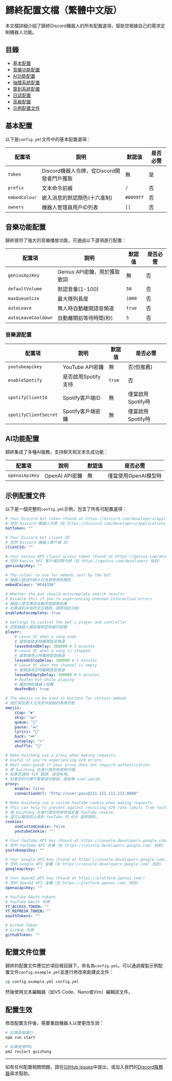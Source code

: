 # 歸終配置文檔（繁體中文版）

本文檔詳細介紹了歸終Discord機器人的所有配置選項，幫助您根據自己的需求定制機器人功能。

## 目錄
- [基本配置](#基本配置)
- [音樂功能配置](#音樂功能配置)
- [AI功能配置](#ai功能配置)
- [抽獎系統配置](#抽獎系統配置)
- [簽到系統配置](#簽到系統配置)
- [日誌配置](#日誌配置)
- [高級配置](#高級配置)
- [示例配置文件](#示例配置文件)

## 基本配置

以下是`config.yml`文件中的基本配置選項：

| 配置項 | 說明 | 默認值 | 是否必需 |
|-------|------|-------|---------|
| `token` | Discord機器人令牌，從Discord開發者門戶獲取 | 無 | 是 |
| `prefix` | 文本命令前綴 | `/` | 否 |
| `embedColour` | 嵌入消息的默認顏色(十六進制) | `#0099ff` | 否 |
| `owners` | 機器人管理員用戶ID列表 | `[]` | 否 |

## 音樂功能配置

歸終提供了強大的音樂播放功能，可通過以下選項進行配置：

| 配置項 | 說明 | 默認值 | 是否必需 |
|-------|------|-------|---------|
| `geniusApiKey` | Genius API密鑰，用於獲取歌詞 | 無 | 否 |
| `defaultVolume` | 默認音量(1-100) | `50` | 否 |
| `maxQueueSize` | 最大隊列長度 | `1000` | 否 |
| `autoLeave` | 無人時自動離開語音頻道 | `true` | 否 |
| `autoLeaveCooldown` | 自動離開前等待時間(秒) | `5` | 否 |

### 音樂源配置

| 配置項 | 說明 | 默認值 | 是否必需 |
|-------|------|-------|---------|
| `youtubeapikey` | YouTube API密鑰 | 無 | 否(但推薦) |
| `enableSpotify` | 是否啟用Spotify支持 | `true` | 否 |
| `spotifyClientId` | Spotify客戶端ID | 無 | 僅當啟用Spotify時 |
| `spotifyClientSecret` | Spotify客戶端密鑰 | 無 | 僅當啟用Spotify時 |

## AI功能配置

歸終集成了多種AI服務，支持聊天和文本生成功能：

| 配置項 | 說明 | 默認值 | 是否必需 |
|-------|------|-------|---------|
| `openaiApiKey` | OpenAI API密鑰 | 無 | 僅當使用OpenAI模型時 |

<!-- | `chatLimit` | 每個用戶每日AI聊天限制 | `20` | 否 |
| `aiModels` | 啟用的AI模型列表 | `["gpt-3.5-turbo"]` | 否 |
| `defaultAiModel` | 默認AI模型 | `"gpt-3.5-turbo"` | 否 |
| `aiEndpoints` | 自定義AI端點配置 | `{}` | 否 | -->

<!-- ### 自定義AI端點示例

```yaml
aiEndpoints:
  chatglm:
    url: "http://localhost:8000/v1"
    key: "your_api_key"
  claude:
    url: "https://api.anthropic.com/v1"
    key: "your_anthropic_key"
``` -->

<!-- ## 抽獎系統配置

| 配置項 | 說明 | 默認值 | 是否必需 |
|-------|------|-------|---------|
| `enableLottery` | 是否啟用抽獎系統 | `true` | 否 |
| `ticketPrice` | 彩票價格 | `100` | 否 |
| `maxTicketsPerUser` | 每用戶最大彩票數 | `10` | 否 |
| `drawCooldown` | 抽獎冷卻時間(小時) | `24` | 否 |
| `prizes` | 獎金配置 | `[1000, 500, 250]` | 否 |

## 簽到系統配置

| 配置項 | 說明 | 默認值 | 是否必需 |
|-------|------|-------|---------|
| `enableCheckin` | 是否啟用簽到系統 | `true` | 否 |
| `checkinReward` | 簽到獎勵金額 | `50` | 否 |
| `checkinStreak` | 是否啟用連續簽到獎勵 | `true` | 否 |
| `streakBonus` | 連續簽到額外獎勵 | `10` | 否 | -->

<!-- ## 日誌配置

| 配置項 | 說明 | 默認值 | 是否必需 |
|-------|------|-------|---------|
| `logLevel` | 日誌等級(info, warn, error, debug) | `"info"` | 否 |
| `logToFile` | 是否將日誌寫入文件 | `true` | 否 |
| `logPath` | 日誌文件路徑 | `"logs/"` | 否 |
| `logCommandUsage` | 是否記錄命令使用情況 | `true` | 否 |

## 高級配置

| 配置項 | 說明 | 默認值 | 是否必需 |
|-------|------|-------|---------|
| `shards` | 分片數(用於大型機器人) | `"auto"` | 否 |
| `debug` | 是否啟用調試模式 | `false` | 否 |
| `databaseUrl` | 數據庫連接URL | 無 | 否 |
| `cacheLifetime` | 緩存生命週期(秒) | `600` | 否 |
| `rateLimitAttempts` | 速率限制嘗試次數 | `3` | 否 | -->

## 示例配置文件

以下是一個完整的`config.yml`示例，包含了所有可配置選項：

```yaml
# Your Discord bot token (Found at https://discord.com/developers/applications)
# 您的 Discord 機器人令牌（在 https://discord.com/developers/applications 找到）
botToken: ""

# Your Discord bot client ID
# 您的 Discord 機器人客戶端 ID
clientId: ""

# Your Genius API client access token (Found at https://genius.com/developers)
# 您的 Genius API 客戶端訪問令牌（在 https://genius.com/developers 找到）
geniusApiKey: ""

# The colour to use for embeds sent by the bot
# 機器人發送的嵌入式消息使用的顏色
embedColour: "#F44336"

# Whether the bot should autocomplete search results
# Disable this if you're experiencing Unknown Interaction errors
# 機器人是否應該自動完成搜索結果
# 如果遇到未知的交互錯誤，請禁用此功能
enableAutocomplete: true

# Settings to control the bot's player and controller
# 控制機器人播放器和控制器的設置
player:
    # Leave VC when a song ends
    # 當歌曲結束時離開語音頻道
    leaveOnEndDelay: 300000 # 5 minutes
    # Leave VC when a song is stopped
    # 當歌曲停止時離開語音頻道
    leaveOnStopDelay: 300000 # 5 minutes
    # Leave VC when the channel is empty
    # 當頻道為空時離開語音頻道
    leaveOnEmptyDelay: 300000 # 5 minutes
    # Deafen bot while playing
    # 播放時對機器人拒聽
    deafenBot: true

# The emojis to be used in buttons for certain embeds
# 用於某些嵌入式消息中按鈕的表情符號
emojis:
    stop: "⏹"
    skip: "⏭"
    queue: "📜"
    pause: "⏯"
    lyrics: "📜"
    back: "⏮"
    autoplay: "»"
    shuffle: "🔀"

# Make Guizhong use a proxy when making requests.
# Useful if you're experiencing 429 errors.
# Omit user:pass@ if your proxy does not require authentication.
# 使 Guizhong 在進行請求時使用代理。
# 如果您遇到 429 錯誤，這很有用。
# 如果您的代理不需要身份驗證，請省略 user:pass@
proxy:
    enable: false
    connectionUrl: "http://user:pass@111.111.111.111:8080"

# Make Guizhong use a custom YouTube cookie when making requests.
# This can help to prevent against receiving 429 rate limits from YouTube.
# 使 Guizhong 在進行請求時使用自定義 YouTube cookie。
# 這可以幫助防止收到 YouTube 的 429 速率限制。
cookies:
    useCustomCookie: false
    youtubeCookie: ""

# Your YouTube API key (Found at https://console.developers.google.com/)
# 您的 YouTube API 金鑰（在 https://console.developers.google.com/ 找到）
youtubeapikey: ""

# Your Google API key (Found at https://console.developers.google.com/)
# 您的 Google API 金鑰（在 https://console.developers.google.com/ 找到）
googleapikey: ""

# Your OpenAI API key (Found at https://platform.openai.com/)
# 您的 OpenAI API 金鑰（在 https://platform.openai.com/ 找到）
openaiapikey: ""

# YouTube OAuth tokens
# YouTube OAuth 令牌
YT_ACCESS_TOKEN: ""
YT_REFRESH_TOKEN: ""
oauthTokens: ""

# GitHub Token
# GitHub 令牌
githubToken: ""
```

## 配置文件位置

歸終的配置文件應位於項目根目錄下，命名為`config.yml`。可以通過複製示例配置文件`config.example.yml`並進行修改來創建此文件：

```bash
cp config.example.yml config.yml
```

然後使用文本編輯器（如VS Code、Nano或Vim）編輯該文件。

## 配置生效

修改配置文件後，需要重啟機器人以使更改生效：

```bash
# 如果直接運行
npm run start

# 如果使用PM2
pm2 restart guizhong
```

---

如有任何配置相關問題，請在[GitHub Issues](https://github.com/yuhuanowo/Guizhong/issues)中提出，或加入我們的[Discord服務器](https://discord.gg/GfUY7ynvXN)尋求幫助。
